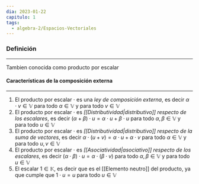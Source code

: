 ```yaml
---
dia: 2023-01-22
capitulo: 1
tags:
  - algebra-2/Espacios-Vectoriales
---
```

### Definición
---
Tambien conocida como producto por escalar

#### Características de la composición externa
---
1. El producto por escalar $\cdot$ es una *ley de composición externa*, es decir $\alpha\cdot v \in\mathbb{V}$ para todo $\alpha\in\mathbb{V}$ y para todo $v\in\mathbb{V}$
2. El producto por escalar $\cdot$ es *[[Distributividad|distributivo]] respecto de los escalares*, es decir $(\alpha + \beta) \cdot u = \alpha \cdot u + \beta \cdot u$ para todo $\alpha, \beta \in \mathbb{V}$ y para todo $u\in\mathbb{V}$
3. El producto por escalar $\cdot$ es *[[Distributividad|distributivo]] respecto de la suma de vectores*, es decir $\alpha \cdot (u + v) = \alpha \cdot u + \alpha \cdot v$ para todo $\alpha \in\mathbb{V}$ y para todo $u, v\in\mathbb{V}$
4. El producto por escalar $\cdot$ es *[[Asociatividad|asociativo]] respecto de los escalares*, es decir $(\alpha\cdot\beta) \cdot u = \alpha \cdot (\beta \cdot v)$ para todo $\alpha, \beta \in \mathbb{V}$ y para todo $u\in\mathbb{V}$
5. El escalar $1\in\mathbb{K}$, es decir que es el [[Elemento neutro]] del producto, ya que cumple que $1\cdot u = u$ para todo $u\in\mathbb{V}$
